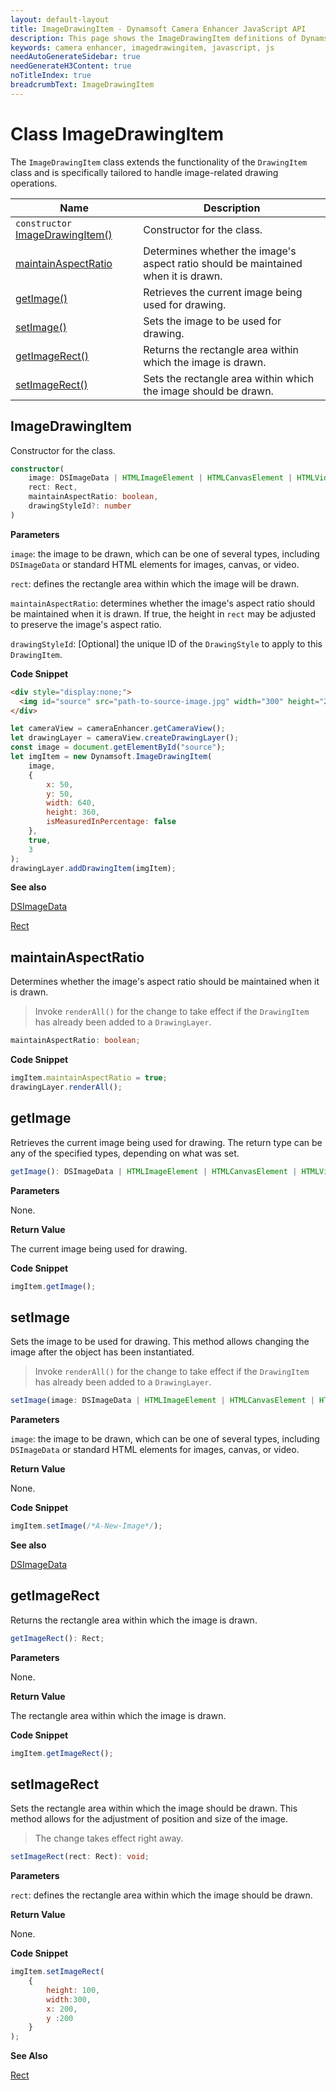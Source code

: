 ```yaml
---
layout: default-layout
title: ImageDrawingItem - Dynamsoft Camera Enhancer JavaScript API
description: This page shows the ImageDrawingItem definitions of Dynamsoft Camera Enhancer JavaScript SDK.
keywords: camera enhancer, imagedrawingitem, javascript, js
needAutoGenerateSidebar: true
needGenerateH3Content: true
noTitleIndex: true
breadcrumbText: ImageDrawingItem
---
```


# Class ImageDrawingItem

The `ImageDrawingItem` class extends the functionality of the `DrawingItem` class and is specifically tailored to handle image-related drawing operations.

| Name                                                  | Description                                                                        |
| ----------------------------------------------------- | ---------------------------------------------------------------------------------- |
| `constructor` [ImageDrawingItem()](#imagedrawingitem) | Constructor for the class.                                                         |
| [maintainAspectRatio](#maintainaspectratio)           | Determines whether the image's aspect ratio should be maintained when it is drawn. |
| [getImage()](#getimage)                               | Retrieves the current image being used for drawing.                                |
| [setImage()](#setimage)                               | Sets the image to be used for drawing.                                             |
| [getImageRect()](#getimagerect)                       | Returns the rectangle area within which the image is drawn.                        |
| [setImageRect()](#setimagerect)                       | Sets the rectangle area within which the image should be drawn.                    |

## ImageDrawingItem

Constructor for the class.

```typescript
constructor(
    image: DSImageData | HTMLImageElement | HTMLCanvasElement | HTMLVideoElement,
    rect: Rect,
    maintainAspectRatio: boolean,
    drawingStyleId?: number
)
```

**Parameters**

`image`: the image to be drawn, which can be one of several types, including `DSImageData` or standard HTML elements for images, canvas, or video.

`rect`: defines the rectangle area within which the image will be drawn.

`maintainAspectRatio`: determines whether the image's aspect ratio should be maintained when it is drawn. If true, the height in `rect` may be adjusted to preserve the image's aspect ratio.

`drawingStyleId`: [Optional] the unique ID of the `DrawingStyle` to apply to this `DrawingItem`.

**Code Snippet**

```html
<div style="display:none;">
  <img id="source" src="path-to-source-image.jpg" width="300" height="227" />
</div>
```

```js
let cameraView = cameraEnhancer.getCameraView();
let drawingLayer = cameraView.createDrawingLayer();
const image = document.getElementById("source");
let imgItem = new Dynamsoft.ImageDrawingItem(
    image, 
    {
        x: 50, 
        y: 50, 
        width: 640, 
        height: 360, 
        isMeasuredInPercentage: false
    }, 
    true,
    3
);
drawingLayer.addDrawingItem(imgItem);
```

**See also**

[DSImageData](https://www.dynamsoft.com/capture-vision/docs/web/programming/javascript/api-reference/core/basic-structures/ds-image-data.html)

[Rect](https://www.dynamsoft.com/capture-vision/docs/web/programming/javascript/api-reference/core/basic-structures/rect.html)

## maintainAspectRatio

Determines whether the image's aspect ratio should be maintained when it is drawn.

> Invoke `renderAll()` for the change to take effect if the `DrawingItem` has already been added to a `DrawingLayer`. 

```typescript
maintainAspectRatio: boolean;
```

**Code Snippet**

```js
imgItem.maintainAspectRatio = true;
drawingLayer.renderAll();
```

## getImage

Retrieves the current image being used for drawing. The return type can be any of the specified types, depending on what was set.

```typescript
getImage(): DSImageData | HTMLImageElement | HTMLCanvasElement | HTMLVideoElement;
```

**Parameters**

None.

**Return Value**

The current image being used for drawing.

**Code Snippet**

```js
imgItem.getImage();
```

## setImage

Sets the image to be used for drawing. This method allows changing the image after the object has been instantiated.

> Invoke `renderAll()` for the change to take effect if the `DrawingItem` has already been added to a `DrawingLayer`. 

```typescript
setImage(image: DSImageData | HTMLImageElement | HTMLCanvasElement | HTMLVideoElement): void;
```

**Parameters**

`image`: the image to be drawn, which can be one of several types, including `DSImageData` or standard HTML elements for images, canvas, or video.

**Return Value**

None.

**Code Snippet**

```js
imgItem.setImage(/*A-New-Image*/);
```

**See also**

[DSImageData](https://www.dynamsoft.com/capture-vision/docs/web/programming/javascript/api-reference/core/basic-structures/ds-image-data.html)

## getImageRect

Returns the rectangle area within which the image is drawn.

```typescript
getImageRect(): Rect;
```

**Parameters**

None.

**Return Value**

The rectangle area within which the image is drawn.

**Code Snippet**

```js
imgItem.getImageRect();
```

## setImageRect

Sets the rectangle area within which the image should be drawn. This method allows for the adjustment of position and size of the image.

> The change takes effect right away.

```typescript
setImageRect(rect: Rect): void;
```

**Parameters**

`rect`: defines the rectangle area within which the image should be drawn.

**Return Value**

None.

**Code Snippet**

```js
imgItem.setImageRect(
    {
        height: 100, 
        width:300,
        x: 200,
        y :200
    }
);
```

**See Also**

[Rect](https://www.dynamsoft.com/capture-vision/docs/web/programming/javascript/api-reference/core/basic-structures/rect.html)
